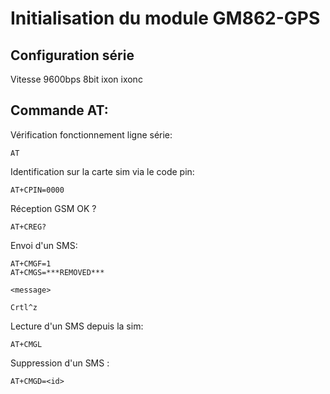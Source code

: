 # Initialisation du module GM862-GPS

## Configuration série

Vitesse 9600bps
8bit
ixon
ixonc


## Commande AT:

Vérification fonctionnement ligne série:

```
AT
```

Identification sur la carte sim via le code pin:
```
AT+CPIN=0000
```

Réception GSM OK ?

```
AT+CREG?
```

Envoi d'un SMS:
```
AT+CMGF=1
AT+CMGS=***REMOVED***

<message>

Crtl^z
```

Lecture d'un SMS depuis la sim:

```
AT+CMGL
```

Suppression d'un SMS :

```
AT+CMGD=<id>
```
